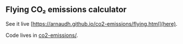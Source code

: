 

## Flying CO₂ emissions calculator

See it live [https://arnaudh.github.io/co2-emissions/flying.html](here).

Code lives in [co2-emissions/](co2-emissions/).



